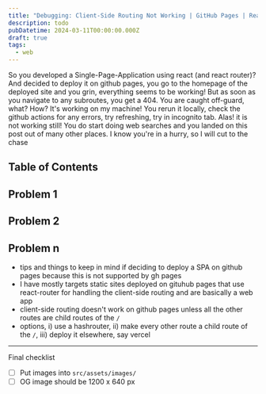 ```yaml
---
title: "Debugging: Client-Side Routing Not Working | GitHub Pages | React"
description: todo
pubDatetime: 2024-03-11T00:00:00.000Z
draft: true
tags:
  - web
---
```


So you developed a Single-Page-Application using react (and react router)? And decided to deploy it on github pages, you go to the homepage of the deployed site and you grin, everything seems to be working! But as soon as you navigate to any subroutes, you get a 404. You are caught off-guard, what? How? It's working on my machine! You rerun it locally, check the github actions for any errors, try refreshing, try in incognito tab. Alas! it is not working still! You do start doing web searches and you landed on this post out of many other places. I know you're in a hurry, so I will cut to the chase

## Table of Contents

## Problem 1

## Problem 2

## Problem n

- tips and things to keep in mind if deciding to deploy a SPA on github pages because this is not supported by gh pages
- I have mostly targets static sites deployed on gituhub pages that use react-router for handling the client-side routing and are basically a web app
- client-side routing doesn't work on github pages unless all the other routes are child routes of the `/`
- options, i) use a hashrouter, ii) make every other route a child route of the `/`, iii) deploy it elsewhere, say vercel

---

Final checklist

- [ ] Put images into `src/assets/images/`
- [ ] OG image should be 1200 x 640 px
